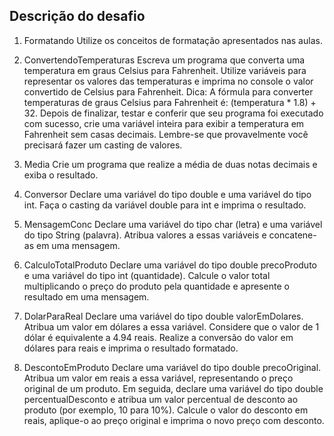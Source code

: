 ## Descrição do desafio
1. Formatando
Utilize os conceitos de formatação apresentados nas aulas.

2. ConvertendoTemperaturas
Escreva um programa que converta uma temperatura em graus Celsius para Fahrenheit. Utilize variáveis para representar os valores das temperaturas e imprima no console o valor convertido de Celsius para Fahrenheit. Dica: A fórmula para converter temperaturas de graus Celsius para Fahrenheit é: (temperatura * 1.8) + 32. Depois de finalizar, testar e conferir que seu programa foi executado com sucesso, crie uma variável inteira para exibir a temperatura em Fahrenheit sem casas decimais. Lembre-se que provavelmente você precisará fazer um casting de valores.

3. Media
Crie um programa que realize a média de duas notas decimais e exiba o resultado.

4. Conversor
Declare uma variável do tipo double e uma variável do tipo int. Faça o casting da variável double para int e imprima o resultado.

5. MensagemConc
Declare uma variável do tipo char (letra) e uma variável do tipo String (palavra). Atribua valores a essas variáveis e concatene-as em uma mensagem.

6. CalculoTotalProduto
Declare uma variável do tipo double precoProduto e uma variável do tipo int (quantidade). Calcule o valor total multiplicando o preço do produto pela quantidade e apresente o resultado em uma mensagem.

7. DolarParaReal
Declare uma variável do tipo double valorEmDolares. Atribua um valor em dólares a essa variável. Considere que o valor de 1 dólar é equivalente a 4.94 reais. Realize a conversão do valor em dólares para reais e imprima o resultado formatado.

8. DescontoEmProduto
Declare uma variável do tipo double precoOriginal. Atribua um valor em reais a essa variável, representando o preço original de um produto. Em seguida, declare uma variável do tipo double percentualDesconto e atribua um valor percentual de desconto ao produto (por exemplo, 10 para 10%). Calcule o valor do desconto em reais, aplique-o ao preço original e imprima o novo preço com desconto.